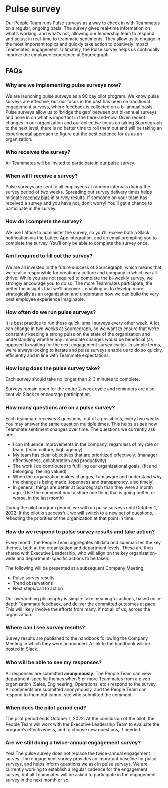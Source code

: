 # Pulse survey

Our People Team runs Pulse surveys as a way to check in with Teammates on a regular, ongoing basis. The survey gives real-time information on what’s working, and what’s not, allowing our leadership team to respond and adjust in real-time to teammate sentiments. They allow us to engage in the most important topics and quickly take action to positively impact Teammates’ engagement. Ultimately, the Pulse survey helps us continually improve the employee experience at Sourcegraph.

## FAQs

### Why are we implementing pulse surveys now?

We are launching pulse surveys as a 90 day pilot program. We know pulse surveys are effective, but our focus in the past has been on traditional engagement surveys, where feedback is collected on a bi-annual basis. Pulse surveys allow us to ‘bridge the gap’ between our bi-annual surveys and hone in on what is important in the here-and-now. Given recent changes in our organization and our collective focus on taking Sourcegraph to the next level, there is no better time to roll them out and will be taking an experimental approach to figure out the best cadence for us as an organization.

### Who receives the survey?

All Teammates will be invited to participate in our pulse survey.

### When will I receive a survey?

Pulse surveys are sent to all employees at random intervals during the survey period of two weeks. Spreading out survey delivery times helps mitigate [recency bias](https://en.wikipedia.org/wiki/Recency_bias) in survey results. If someone on your team has received a survey and you have not, don’t worry! You’ll get a chance to participate in the survey.

### How do I complete the survey?

We use Lattice to administer the survey, so you’ll receive both a Slack notification via the Lattice App integration, and an email prompting you to complete the survey. You’ll only be able to complete the survey once.

### Am I required to fill out the survey?

We are all invested in the future success of Sourcegraph, which means that we’re also responsible for creating a culture and company in which we all thrive. While you are not required to complete the bi-weekly survey, we strongly encourage you to do so. The more Teammates participate, the better the insights that we’ll uncover - enabling us to develop more strategically as an organization and understand how we can build the very best employee experience imaginable.

### How often do we run pulse surveys?

It is best practice to run these quick, small surveys every other week. A lot can change in two weeks at Sourcegraph, so we want to ensure that we’re constantly keeping a strong pulse on the state of the organization and understanding whether any immediate changes would be beneficial (as opposed to waiting for the next engagement survey cycle). In simple terms, we’re always looking to iterate and pulse surveys enable us to do so quickly, efficiently and in line with Teammate expectations.

### How long does the pulse survey take?

Each survey should take no longer than 2-3 minutes to complete.

Surveys remain open for the entire 2-week cycle and reminders are also sent via Slack to encourage participation.

### How many questions are on a pulse survey?

Each teammate receives 3 questions, out of a possible 5, every two weeks. You may answer the same question multiple times. This helps us see how Teammate sentiment changes over time. The questions we currently ask are:

- I can influence improvements in the company, regardless of my role or team. (team culture, high agency)
- My team has clear objectives that are prioritized effectively. (manager effectiveness, collaboration and productivity)
- The work I do contributes to fulfilling our organizational goals. (fit and belonging, feeling valued)
- When the organization makes changes, I am aware and understand why the change is being made. (openness and transparency, also timely)
- In general, things are better at Sourcegraph than they were a month ago. (Use the comment box to share one thing that is going better, or worse, in the last month)

During the pilot program period, we will run pulse surveys until October 1, 2022. If the pilot is successful, we will switch to a new set of questions, reflecting the priorities of the organization at that point in time.

### How do we respond to pulse survey results and take action?

Every month, the People Team aggregates all data and summarizes the key themes, both at the organization and department levels. These are then shared with Executive Leadership, who will align on the key organization-wide and department-specific actions to be taken.

The following will be presented at a subsequent Company Meeting:

- Pulse survey results
- Trend observations
- Next steps/call to action

Our overarching philosophy is simple: take meaningful actions, based on in-depth Teammate feedback, and deliver the committed outcomes at pace. This will likely involve the efforts from many, if not all of us, across the organization.

### Where can I see survey results?

Survey results are published to the handbook following the Company Meeting in which they were announced. A link to the handbook will be posted in Slack.

### Who will be able to see my responses?

All responses are submitted **anonymously**. The People Team can view department-specific themes when 5 or more Teammates from a given organization (Sales, Engineering, Operations, etc.) respond to the survey. All comments are submitted anonymously, and the People Team can respond to them but cannot see who submitted the comment.

### When does the pilot period end?

The pilot period ends October 1, 2022. At the conclusion of the pilot, the People Team will work with the Executive Leadership Team to evaluate the program’s effectiveness, and to choose new questions, if needed.

### Are we still doing a twice-annual engagement survey?

Yes! The pulse survey does not replace the twice-annual engagement survey. The engagement survey provides an important baseline for pulse surveys, and helps inform questions we ask in pulse surveys. We are currently working to establish a regular cadence for the engagement survey, but all Teammates will be asked to participate in the engagement survey in the next month or so.
